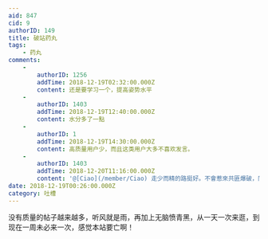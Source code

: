 ```yaml
---
aid: 847
cid: 9
authorID: 149
title: 破站药丸
tags:
    - 药丸
comments:
    -
        authorID: 1256
        addTime: 2018-12-19T02:32:00.000Z
        content: 还是要学习一个，提高姿势水平
    -
        authorID: 1403
        addTime: 2018-12-19T12:40:00.000Z
        content: 水分多了一點
    -
        authorID: 1
        addTime: 2018-12-19T14:30:00.000Z
        content: 高质量用户少，而且这类用户大多不喜欢发言。
    -
        authorID: 1403
        addTime: 2018-12-20T11:16:00.000Z
        content: '@[Ciao](/member/Ciao) 走少而精的路挺好。不會惹來共匪爆破，同時管理量也不會太重'
date: 2018-12-19T00:26:00.000Z
category: 吐槽
---
```


没有质量的帖子越来越多，听风就是雨，再加上无脑愤青黑，从一天一次来逛，到现在一周未必来一次，感觉本站要亡啊！

